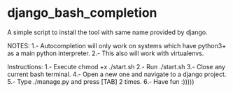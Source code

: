 # django_bash_completion
A simple script to install the tool with same name provided by django.

NOTES:
  1.- Autocompletion will only work on systems which have python3+ as
  a main python interpreter.
  2.- This also will work with virtualenvs.

Instructions:
  1.- Execute chmod +x ./start.sh
  2.- Run ./start.sh
  3.- Close any current bash terminal.
  4.- Open a new one and navigate to a django project.
  5.- Type ./manage.py and press [TAB] 2 times.
  6.- Have fun :)))))
